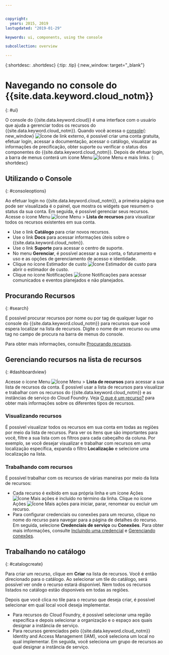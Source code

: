 ```yaml
---


copyright:
  years: 2015, 2019
lastupdated: "2019-01-29"

keywords: ui, components, using the console

subcollection: overview

---
```


{:shortdesc: .shortdesc}
{:tip: .tip}
{:new_window: target="_blank"}

# Navegando no console do {{site.data.keyword.cloud_notm}} 
{: #ui}

O console do {{site.data.keyword.cloud}} é uma interface com o usuário que ajuda a gerenciar todos os recursos do {{site.data.keyword.cloud_notm}}. Quando
você acessa o [console](https://cloud.ibm.com){: new_window}
![Ícone de link externo](../icons/launch-glyph.svg "Ícone de link externo"), é possível
criar uma conta gratuita, efetuar login, acessar a documentação, acessar o catálogo, visualizar as informações de precificação, obter suporte ou verificar o status dos componentes do {{site.data.keyword.cloud_notm}}. Depois
de efetuar login, a barra de menus conterá um ícone Menu ![Ícone Menu](../icons/icon_hamburger.svg) e mais links.
{: shortdesc}


## Utilizando o Console
{: #consoleoptions}

Ao efetuar login no {{site.data.keyword.cloud_notm}}, a primeira página que pode ser visualizada é o painel, que
mostra os widgets que resumem o status da sua conta. Em seguida, é possível gerenciar seus recursos. Acesse o ícone Menu ![Ícone Menu](../icons/icon_hamburger.svg) &gt; **Lista de recursos** para visualizar todos os recursos existentes em sua conta.

  * Use o link **Catálogo** para criar novos recursos.
  * Use o link **Docs** para acessar informações úteis sobre o {{site.data.keyword.cloud_notm}}.
  * Use o link **Suporte** para acessar o centro de suporte.  
  * No menu **Gerenciar**, é possível acessar a sua conta, o faturamento e uso e as opções de
gerenciamento de acesso e identidade.
  * Clique no ícone Estimador de custo ![Ícone Estimador de custo](../icons/Estimator.svg) para
abrir o estimador de custo.
  * Clique no ícone Notificações ![Ícone Notificações](../icons/Notification.svg) para acessar
comunicados e eventos planejados e não planejados.

## Procurando Recursos
{: #search}

É possível procurar recursos por nome ou por tag de qualquer lugar no console do {{site.data.keyword.cloud_notm}} para recursos que você espera localizar na lista de recursos. Digite o nome de um recurso ou uma tag no campo de procura na barra de menus do console.

Para obter mais informações, consulte [Procurando recursos](/docs/resources?topic=resources-searching-for-resources). 

## Gerenciando recursos na lista de recursos
{: #dashboardview}

Acesse o ícone Menu ![Ícone Menu](../icons/icon_hamburger.svg) &gt; **Lista de
recursos** para acessar a sua lista de recursos da conta. É possível usar a lista de recursos para visualizar
e trabalhar com os recursos do {{site.data.keyword.cloud_notm}} e as instâncias de serviço do Cloud Foundry. Veja [O que é um recurso?](/docs/resources?topic=resources-resource) para obter mais informações sobre os diferentes tipos de recursos.

### Visualizando recursos
É possível visualizar todos os recursos em sua conta em todas as regiões por meio da lista de recursos. Para ver os
itens que são importantes para você, filtre a sua lista com os filtros para cada cabeçalho da coluna. Por exemplo, se
você desejar visualizar e trabalhar com recursos em uma localização específica, expanda o filtro
**Localização** e selecione uma localização na lista.

### Trabalhando com recursos
É possível trabalhar com os recursos de várias maneiras por meio da lista de recursos:

  * Cada recurso é exibido em sua própria linha e um ícone Ações ![Ícone Mais ações](../icons/action-menu-icon.svg) é incluído no término da linha. Clique no ícone Ações ![Ícone Mais ações](../icons/action-menu-icon.svg) para iniciar, parar, renomear ou excluir um recurso.
  * Para configurar credenciais ou conexões para um recurso, clique no nome do recurso para navegar para a página de detalhes do recurso. Em seguida, selecione **Credenciais de serviço** ou **Conexões**. Para obter mais informações, consulte [Incluindo uma credencial](/docs/resources?topic=resources-service_credentials) e [Gerenciando conexões](/docs/resources?topic=resources-connect_app).


## Trabalhando no catálogo
{: #catalogcreate}

Para criar um recurso, clique em **Criar** na lista de recursos. Você é então direcionado para o catálogo. Ao selecionar um tile do catálogo, será possível ver onde o recurso estará disponível. Nem todos os recursos listados no catálogo estão disponíveis em todas as regiões.

Depois que você clica no tile para o recurso que deseja criar, é possível selecionar em qual local você deseja implementar.

  * Para recursos do Cloud Foundry, é possível selecionar uma região específica e depois selecionar a organização e o espaço aos quais designar a instância de serviço.
  * Para recursos gerenciados pelo {{site.data.keyword.cloud_notm}} Identity and Access Management (IAM), você seleciona um local no qual implementar. Em seguida, você seleciona um grupo de recursos ao qual designar a instância de serviço.
